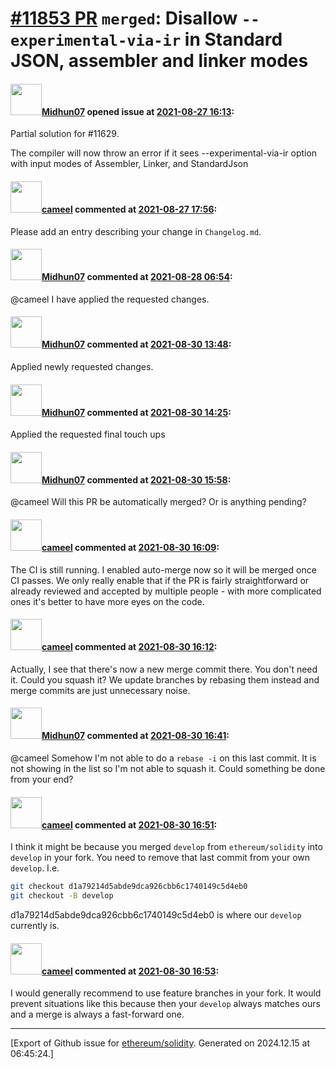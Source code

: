# [\#11853 PR](https://github.com/ethereum/solidity/pull/11853) `merged`: Disallow `--experimental-via-ir` in Standard JSON, assembler and linker modes

#### <img src="https://avatars.githubusercontent.com/u/6437979?v=4" width="50">[Midhun07](https://github.com/Midhun07) opened issue at [2021-08-27 16:13](https://github.com/ethereum/solidity/pull/11853):

Partial solution for #11629.

The compiler will now throw an error if it sees --experimental-via-ir option with input modes of Assembler, Linker, and StandardJson

#### <img src="https://avatars.githubusercontent.com/u/137030?v=4" width="50">[cameel](https://github.com/cameel) commented at [2021-08-27 17:56](https://github.com/ethereum/solidity/pull/11853#issuecomment-907374367):

Please add an entry describing your change in `Changelog.md`.

#### <img src="https://avatars.githubusercontent.com/u/6437979?v=4" width="50">[Midhun07](https://github.com/Midhun07) commented at [2021-08-28 06:54](https://github.com/ethereum/solidity/pull/11853#issuecomment-907583504):

@cameel  I have applied the requested changes.

#### <img src="https://avatars.githubusercontent.com/u/6437979?v=4" width="50">[Midhun07](https://github.com/Midhun07) commented at [2021-08-30 13:48](https://github.com/ethereum/solidity/pull/11853#issuecomment-908358025):

Applied newly requested changes.

#### <img src="https://avatars.githubusercontent.com/u/6437979?v=4" width="50">[Midhun07](https://github.com/Midhun07) commented at [2021-08-30 14:25](https://github.com/ethereum/solidity/pull/11853#issuecomment-908388756):

Applied the requested final touch ups

#### <img src="https://avatars.githubusercontent.com/u/6437979?v=4" width="50">[Midhun07](https://github.com/Midhun07) commented at [2021-08-30 15:58](https://github.com/ethereum/solidity/pull/11853#issuecomment-908463251):

@cameel Will this PR be automatically merged? Or is anything pending?

#### <img src="https://avatars.githubusercontent.com/u/137030?v=4" width="50">[cameel](https://github.com/cameel) commented at [2021-08-30 16:09](https://github.com/ethereum/solidity/pull/11853#issuecomment-908472552):

The CI is still running. I enabled auto-merge now so it will be merged once CI passes. We only really enable that if the PR is fairly straightforward or already reviewed and accepted by multiple people - with more complicated ones it's better to have more eyes on the code.

#### <img src="https://avatars.githubusercontent.com/u/137030?v=4" width="50">[cameel](https://github.com/cameel) commented at [2021-08-30 16:12](https://github.com/ethereum/solidity/pull/11853#issuecomment-908474929):

Actually, I see that there's now a new merge commit there. You don't need it. Could you squash it? We update branches by rebasing them instead and merge commits are just unnecessary noise.

#### <img src="https://avatars.githubusercontent.com/u/6437979?v=4" width="50">[Midhun07](https://github.com/Midhun07) commented at [2021-08-30 16:41](https://github.com/ethereum/solidity/pull/11853#issuecomment-908500134):

@cameel Somehow I'm not able to do a `rebase -i` on this last commit. It is not showing in the list so I'm not able to squash it. Could something be done from your end?

#### <img src="https://avatars.githubusercontent.com/u/137030?v=4" width="50">[cameel](https://github.com/cameel) commented at [2021-08-30 16:51](https://github.com/ethereum/solidity/pull/11853#issuecomment-908506698):

I think it might be because you merged `develop` from `ethereum/solidity` into `develop` in your fork.  You need to remove that last commit from your own `develop`. I.e.
```bash
git checkout d1a79214d5abde9dca926cbb6c1740149c5d4eb0
git checkout -B develop
```
d1a79214d5abde9dca926cbb6c1740149c5d4eb0 is where our `develop` currently is.

#### <img src="https://avatars.githubusercontent.com/u/137030?v=4" width="50">[cameel](https://github.com/cameel) commented at [2021-08-30 16:53](https://github.com/ethereum/solidity/pull/11853#issuecomment-908508446):

I would generally recommend to use feature branches in your fork. It would prevent situations like this because then your `develop` always matches ours and a merge is always a fast-forward one.


-------------------------------------------------------------------------------



[Export of Github issue for [ethereum/solidity](https://github.com/ethereum/solidity). Generated on 2024.12.15 at 06:45:24.]
